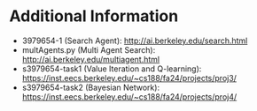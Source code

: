 # Additional Information
- 3979654-1 (Search Agent): http://ai.berkeley.edu/search.html
- multAgents.py (Multi Agent Search): http://ai.berkeley.edu/multiagent.html
- s3979654-task1 (Value Iteration and Q-learning): https://inst.eecs.berkeley.edu/~cs188/fa24/projects/proj3/
- s3979654-task2 (Bayesian Network): https://inst.eecs.berkeley.edu/~cs188/fa24/projects/proj4/ 
